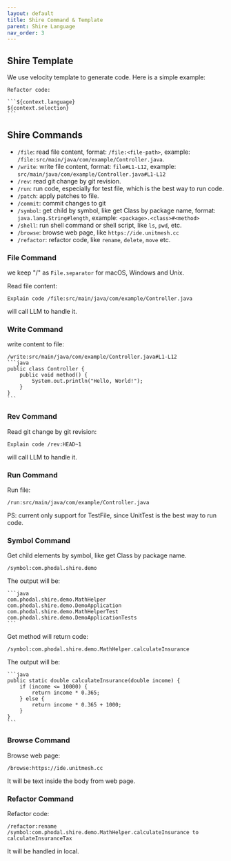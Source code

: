 ```yaml
---
layout: default
title: Shire Command & Template
parent: Shire Language
nav_order: 3
---
```


## Shire Template

We use velocity template to generate code. Here is a simple example:
    
    Refactor code:
    
    ```${context.language}
    ${context.selection}
    ```

## Shire Commands

- `/file`: read file content, format: `/file:<file-path>`, example: `/file:src/main/java/com/example/Controller.java`.
- `/write`: write file content, format: `file#L1-L12`, example: `src/main/java/com/example/Controller.java#L1-L12`
- `/rev`: read git change by git revision.
- `/run`: run code, especially for test file, which is the best way to run code.
- `/patch`: apply patches to file.
- `/commit`: commit changes to git
- `/symbol`: get child by symbol, like get Class by package name, format: `java.lang.String#length`,
  example: `<package>.<class>#<method>`
- `/shell`: run shell command or shell script, like `ls`, `pwd`, etc.
- `/browse`: browse web page, like `https://ide.unitmesh.cc`
- `/refactor`: refactor code, like `rename`, `delete`, `move` etc.

### File Command

we keep "/" as `File.separator` for macOS, Windows and Unix.

Read file content:

```shire
Explain code /file:src/main/java/com/example/Controller.java
```

will call LLM to handle it.

### Write Command

write content to file:

    /write:src/main/java/com/example/Controller.java#L1-L12
    ```java
    public class Controller {
        public void method() {
            System.out.println("Hello, World!");
        }
    }
    ```

### Rev Command

Read git change by git revision:

```shire
Explain code /rev:HEAD~1
```

will call LLM to handle it.

### Run Command

Run file:

```shire
/run:src/main/java/com/example/Controller.java
```

PS: current only support for TestFile, since UnitTest is the best way to run code.

### Symbol Command

Get child elements by symbol, like get Class by package name.

```shire
/symbol:com.phodal.shire.demo
```

The output will be:

    ```java
    com.phodal.shire.demo.MathHelper
    com.phodal.shire.demo.DemoApplication
    com.phodal.shire.demo.MathHelperTest
    com.phodal.shire.demo.DemoApplicationTests
    ```

Get method will return code:

```shire
/symbol:com.phodal.shire.demo.MathHelper.calculateInsurance
```

The output will be:

    ```java
    public static double calculateInsurance(double income) {
        if (income <= 10000) {
            return income * 0.365;
        } else {
            return income * 0.365 + 1000;
        }
    }
    ```

### Browse Command

Browse web page:

```shire
/browse:https://ide.unitmesh.cc
```

It will be text inside the body from web page.

### Refactor Command

Refactor code:

```shire
/refactor:rename /symbol:com.phodal.shire.demo.MathHelper.calculateInsurance to calculateInsuranceTax
```

It will be handled in local.
